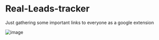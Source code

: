 # Real-Leads-tracker
Just gathering some important links to everyone as a google extension

![image](https://github.com/user-attachments/assets/fc93c57a-b3ea-4d00-b86b-0fb002f48f73)

